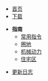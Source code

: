 <!-- docs/_sidebar.md -->

* [首页](/)
* [下载](download)
- **指南**
    * [常用指令](guide/command)
    * [圈地](guide/chunk)
    * [机械动力](guide/create)
    * [住宅区](guide/plot)
* [更新日志](changelog)